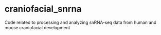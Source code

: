 # craniofacial_snrna
Code related to processing and analyzing snRNA-seq data from human and mouse craniofacial development
